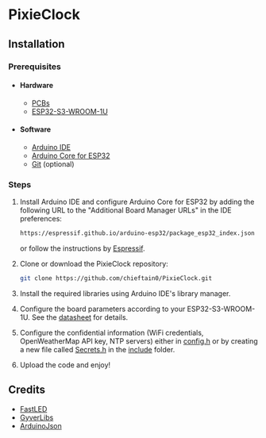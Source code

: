 # PixieClock

## Installation

### Prerequisites

- #### Hardware

  - [PCBs](hardware/gerber)
  - [ESP32-S3-WROOM-1U](https://www.espressif.com/sites/default/files/documentation/esp32-s3-wroom-1_wroom-1u_datasheet_en.pdf)

- #### Software

  - [Arduino IDE](https://www.arduino.cc/en/software)
  - [Arduino Core for ESP32](https://github.com/espressif/arduino-esp32.git)
  - [Git](https://git-scm.com/downloads) (optional)
  
### Steps

1. Install Arduino IDE and configure Arduino Core for ESP32 by adding the following URL to the "Additional Board Manager URLs" in the IDE preferences:

    ```bash
    https://espressif.github.io/arduino-esp32/package_esp32_index.json
    ```

    or follow the instructions by [Espressif](https://docs.espressif.com/projects/arduino-esp32/en/latest/installing.html).
2. Clone or download the PixieClock repository:

    ```bash
    git clone https://github.com/chieftain0/PixieClock.git
    ```

3. Install the required libraries using Arduino IDE's library manager.

4. Configure the board parameters according to your ESP32-S3-WROOM-1U. See the [datasheet](https://www.espressif.com/sites/default/files/documentation/esp32-s3-wroom-1_wroom-1u_datasheet_en.pdf) for details.

5. Configure the confidential information (WiFi credentials, OpenWeatherMap API key, NTP servers) either in [config.h](include/config.h) or by creating a new file called [Secrets.h](include/) in the [include](include/) folder.

6. Upload the code and enjoy!

## Credits

- [FastLED](https://github.com/FastLED/FastLED.git)
- [GyverLibs](https://github.com/GyverLibs)
- [ArduinoJson](https://arduinojson.org/)
